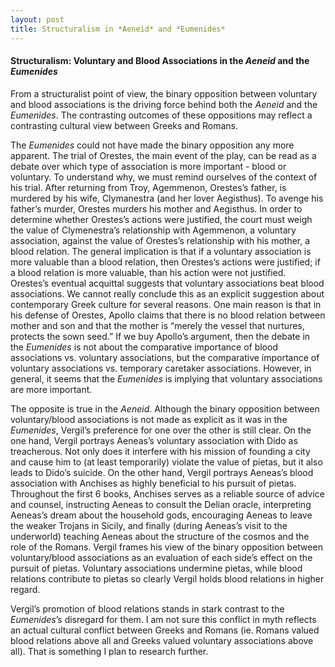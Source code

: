 ```yaml
---
layout: post
title: Structuralism in *Aeneid* and *Eumenides*
---
```



#### Structuralism: Voluntary and Blood Associations in the *Aeneid* and the *Eumenides*

From a structuralist point of view, the binary opposition between voluntary and blood associations is the driving force behind both the *Aeneid* and the *Eumenides*. The contrasting outcomes of these oppositions may reflect a contrasting cultural view between Greeks and Romans. 

The *Eumenides* could not have made the binary opposition any more apparent. The trial of Orestes, the main event of the play, can be read as a debate over which type of association is more important - blood or voluntary. To understand why, we must remind ourselves of the context of his trial. After returning from Troy, Agemmenon, Orestes’s father, is murdered by his wife, Clymanestra (and her lover Aegisthus). To avenge his father’s murder, Orestes murders his mother and Aegisthus. In order to determine whether Orestes’s actions were justified, the court must weigh the value of Clymenestra’s relationship with Agemmenon, a voluntary association, against the value of Orestes’s relationship with his mother, a blood relation. The general implication is that if a voluntary association is more valuable than a blood relation, then Orestes’s actions were justified; if a blood relation is more valuable, than his action were not justified. Orestes’s eventual acquittal suggests that voluntary associations beat blood associations. We cannot really conclude this as an explicit suggestion about contemporary Greek culture for several reasons. One main reason is that in his defense of Orestes, Apollo claims that there is no blood relation between mother and son and that the mother is “merely the vessel that nurtures, protects the sown seed.” If we buy Apollo’s argument, then the debate in the *Eumenides* is not about the comparative importance of blood associations vs. voluntary associations, but the comparative importance of voluntary associations vs. temporary caretaker associations. However, in general, it seems that the *Eumenides* is implying that voluntary associations are more important.

The opposite is true in the *Aeneid*. Although the binary opposition between voluntary/blood associations is not made as explicit as it was in the *Eumenides*, Vergil’s preference for one over the other is still clear. On the one hand, Vergil portrays Aeneas’s voluntary association with Dido as treacherous. Not only does it interfere with his mission of founding a city and cause him to (at least temporarily) violate the value of pietas, but it also leads to Dido’s suicide. On the other hand, Vergil portrays Aeneas’s blood association with Anchises as highly beneficial to his pursuit of pietas. Throughout the first 6 books, Anchises serves as a reliable source of advice and counsel, instructing Aeneas to consult the Delian oracle, interpreting Aeneas’s dream about the household gods, encouraging Aeneas to leave the weaker Trojans in Sicily, and finally (during Aeneas’s visit to the underworld) teaching Aeneas about the structure of the cosmos and the role of the Romans. Vergil frames his view of the binary opposition between voluntary/blood associations as an evaluation of each side’s effect on the pursuit of pietas. Voluntary associations undermine pietas, while blood relations contribute to pietas so clearly Vergil holds blood relations in higher regard.

Vergil’s promotion of blood relations stands in stark contrast to the *Eumenides*’s disregard for them. I am not sure this conflict in myth reflects an actual cultural conflict between Greeks and Romans (ie. Romans valued blood relations above all and Greeks valued voluntary associations above all). That is something I plan to research further. 

